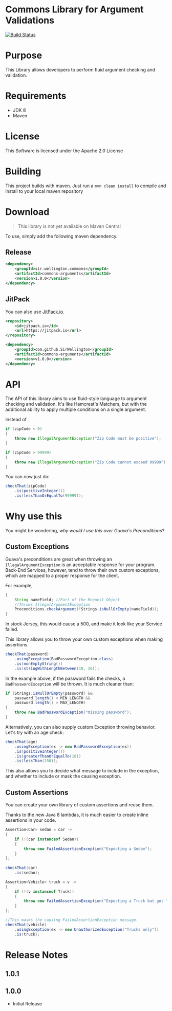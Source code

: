 Commons Library for Argument Validations
==============================================

[![Build Status](https://travis-ci.org/SirWellington/commons-arguments.svg)](https://travis-ci.org/SirWellington/commons-arguments)

# Purpose
This Library allows developers to perform fluid argument checking and validation.

# Requirements

* JDK 8
* Maven

# License

This Software is licensed under the Apache 2.0 License


# Building
This project builds with maven. Just run a `mvn clean install` to compile and install to your local maven repository


# Download

> This library is not yet available on Maven Central

To use, simply add the following maven dependency.

## Release
```xml
<dependency>
	<groupId>sir.wellington.commons</groupId>
	<artifactId>commons-arguments</artifactId>
	<version>1.0.0</version>
</dependency>
```


## JitPack 

You can also use [JitPack.io](https://jitpack.io/#SirWellington/commons-arguments/v1.0.0).

```xml
<repository>
    <id>jitpack.io</id>
    <url>https://jitpack.io</url>
</repository>
```

```xml
<dependency>
    <groupId>com.github.SirWellington</groupId>
    <artifactId>commons-arguments</artifactId>
    <version>v1.0.0</version>
</dependency>
```

# API

The API of this library aims to use fluid-style language to argument checking and validation. It's like Hamcrest's Matchers,
but with the additional ability to apply multiple conditions on a single argument.


Instead of 

``` java
if (zipCode < 0)
{
	throw new IllegalArgumentException("Zip Code must be positive");
}

if (zipCode > 99999)
{
	throw new IllegalArgumentException("Zip Code cannot exceed 99999");
}

```
You can now just do: 

``` java
checkThat(zipCode)
	.is(positiveInteger())
	.is(lessThanOrEqualTo(99999));
```

# Why use this

You might be wondering, _why would I use this over Guava's Preconditions_?

## Custom Exceptions

Guava's preconditions are great when throwing an `IllegalArgumentException` is an acceptable response for your program.
Back-End Services, however, tend to throw their own custom exceptions, which are mapped to a proper response for the client.

For example,
```java
{
	String nameField; //Part of the Request Object
	//Throws IllegalArgumentException
	Preconditions.checkArgument(!Strings.isNullOrEmpty(nameField));
}
``` 
In stock Jersey, this would cause a 500, and make it look like your Service failed.

This library allows you to throw your own custom exceptions when making assertions.

```java
checkThat(password)
	.usingException(BadPasswordException.class)
	.is(nonEmptyString())
	.is(stringWithLengthBetween(10, 20));

```

In the example above, if the password fails the checks, a `BadPasswordException` will be thrown. It is much cleaner than:

``` java
if (Strings.isNullOrEmpty(password) &&
	password.length() < MIN_LENGTH && 
	password.length() > MAX_LENGTH)
{
	throw new BadPasswordException("missing password");
}
```


Alternatively, you can also supply custom Exception throwing behavior. 
Let's try with an age check:

```java
checkThat(age)
	.usingException(ex -> new BadPasswordException(ex))
	.is(positiveInteger())
	.is(greaterThanOrEqualTo(18))
	.is(lessThan(150));
```

This also allows you to decide what message to include in the exception, and whether to include or mask the causing exception.

## Custom Assertions

You can create your own library of custom assertions and reuse them.

Thanks to the new Java 8 lambdas, it is much easier to create inline assertions in your code. 

```java
Assertion<Car> sedan = car ->
{
	if (!(car instanceof Sedan))
	{
		throw new FailedAssertionException("Expecting a Sedan");
	}
};
	
checkThat(car)
	.is(sedan);

```

```java
Assertion<Vehicle> truck = v ->
{
	if (!(v instanceof Truck))
	{
		throw new FailedAssertionException("Expecting a Truck but got " + v);
	}	
};

//This masks the causing FailedAssertionException message.
checkThat(vehicle)
	.usingException(ex -> new UnauthorizedException("Trucks only"))
	.is(truck);

```

# Release Notes


## 1.0.1


## 1.0.0
+ Initial Release